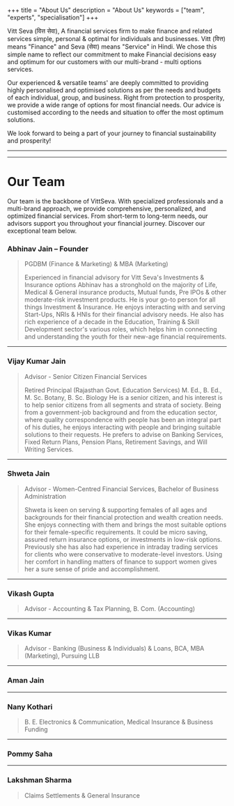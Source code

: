 +++
title = "About Us"
description = "About Us"
keywords = ["team", "experts", "specialisation"]
+++

Vitt Seva (वित्त सेवा), A financial services firm to make finance and related services simple, personal & optimal for individuals and businesses. Vitt (वित्त) means "Finance" and Seva (सेवा) means "Service" in Hindi. We chose this simple name to reflect our commitment to make  Financial decisions easy and optimum for our customers with our multi-brand - multi options services.

Our experienced & versatile teams' are deeply committed to providing highly personalised and optimised solutions as per the needs and budgets of each individual, group, and business. Right from protection to prosperity, we provide a wide range of options for most financial needs. Our advice is customised according to the needs and situation to offer the most optimum solutions.

We look forward to being a part of your journey to financial sustainability and prosperity!

------
------

# Our Team
 
 Our team is the backbone of VittSeva. With specialized professionals and a multi-brand approach, we provide comprehensive, personalized, and optimized financial services. From short-term to long-term needs, our advisors support you throughout your financial journey. Discover our exceptional team below.


<div id="teamaj" class="anchor"></div>

### Abhinav Jain – Founder

> PGDBM (Finance & Marketing) & MBA (Marketing)
>
> Experienced in financial advisory for Vitt Seva's Investments & Insurance options Abhinav has a stronghold on the majority of Life, Medical & General insurance products, Mutual funds, Pre IPOs & other moderate-risk investment products. He is your go-to person for all things Investment & Insurance. He enjoys interacting with and serving Start-Ups, NRIs & HNIs for their financial advisory needs. He also has rich experience of a decade in the Education, Training & Skill Development sector's various roles, which helps him in connecting and understanding the youth for their new-age financial requirements.

------

<div id="teamvkj" class="anchor"></div>

### Vijay Kumar Jain

> Advisor - Senior Citizen Financial Services
>
> Retired Principal (Rajasthan Govt. Education Services) M. Ed., B. Ed., M. Sc. Botany, B. Sc. Biology
He is a senior citizen, and his interest is to help senior citizens from all segments and strata of society.
Being from a government-job background and from the education sector, where quality correspondence with people has been an integral part of his duties, he enjoys interacting with people and bringing suitable solutions to their requests. He prefers to advise on Banking Services, Fixed Return Plans, Pension Plans, Retirement Savings, and Will Writing Services.

------

<div id="teamsj" class="anchor"></div>

### Shweta Jain

> Advisor - Women-Centred Financial Services, Bachelor of Business Administration
>
> Shweta is keen on serving & supporting females of all ages and backgrounds for their financial protection and wealth creation needs. She enjoys connecting with them and brings the most suitable options for their female-specific requirements. It could be micro saving, assured return insurance options, or investments in low-risk options.
Previously she has also had experience in intraday trading services for clients who were conservative to moderate-level investors. Using her comfort in handling matters of finance to support women gives her a sure sense of pride and accomplishment.

------

<div id="teamvg" class="anchor"></div>

### Vikash Gupta

> Advisor - Accounting & Tax Planning, B. Com. (Accounting)

------

<div id="teamvkr" class="anchor"></div>

### Vikas Kumar

> Advisor - Banking (Business & Individuals) & Loans, BCA, MBA (Marketing), Pursuing LLB

------

<div id="teamaj" class="anchor"></div>

### Aman Jain

------

<div id="teamnk" class="anchor"></div>

### Nany Kothari

> B. E. Electronics & Communication, Medical Insurance & Business Funding

------

<div id="teamps" class="anchor"></div>

### Pommy Saha

------


### Lakshman Sharma

> Claims Settlements & General Insurance
